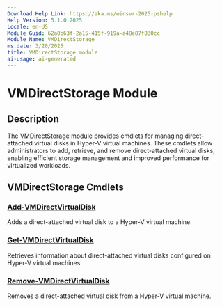 ```yaml
---
Download Help Link: https://aka.ms/winsvr-2025-pshelp
Help Version: 5.1.0.2025
Locale: en-US
Module Guid: 62a0b63f-2a15-415f-919a-a48e87f830cc
Module Name: VMDirectStorage
ms.date: 3/20/2025
title: VMDirectStorage module
ai-usage: ai-generated
---
```


# VMDirectStorage Module

## Description

The VMDirectStorage module provides cmdlets for managing direct-attached virtual disks in Hyper-V virtual machines. These cmdlets allow administrators to add, retrieve, and remove direct-attached virtual disks, enabling efficient storage management and improved performance for virtualized workloads.

## VMDirectStorage Cmdlets

### [Add-VMDirectVirtualDisk](Add-VMDirectVirtualDisk.md)

Adds a direct-attached virtual disk to a Hyper-V virtual machine.

### [Get-VMDirectVirtualDisk](Get-VMDirectVirtualDisk.md)

Retrieves information about direct-attached virtual disks configured on Hyper-V virtual machines.

### [Remove-VMDirectVirtualDisk](Remove-VMDirectVirtualDisk.md)

Removes a direct-attached virtual disk from a Hyper-V virtual machine.

